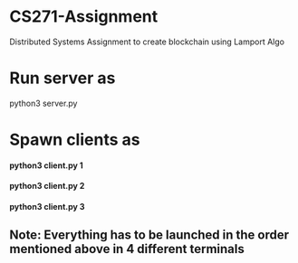# CS271-Assignment
Distributed Systems Assignment to create blockchain using Lamport Algo

# Run server as
python3 server.py

# Spawn clients as
#### python3 client.py 1
#### python3 client.py 2
#### python3 client.py 3

## Note: Everything has to be launched in the order mentioned above in 4 different terminals
